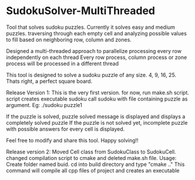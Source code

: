 # SudokuSolver-MultiThreaded
Tool that solves sudoku puzzles. 
Currently it solves easy and medium puzzles. traversing through each empty cell and analyzing possible values to fill based on neighboring row, column and zones.

Designed a multi-threaded approach to parallelize processing every row independently on each thread
Every row process, column process or zone process will be processed in a different thread

This tool is designed to solve a sudoku puzzle of any size. 4, 9, 16, 25. Thats right, a perfect square board.

Release Version 1:
This is the very first version. for now, run make.sh script. script creates executable sudoku
call sudoku with file containing puzzle as argument.
Eg: ./sudoku puzzle1


If the puzzle is solved, puzzle solved message is displayed and displays a completely solved puzzle
If the puzzle is not solved yet, incomplete puzzle with possible answers for every cell is displayed.

Feel free to modify and share this tool. Happy solving!!

Release version 2:
Moved Cell class from SudokuClass to SudokuCell.
changed compilation script to cmake and deleted make.sh file.
Usage: Create folder named buid. cd into build directory and type "cmake .."
This command will compile all cpp files of project and creates an executable 

